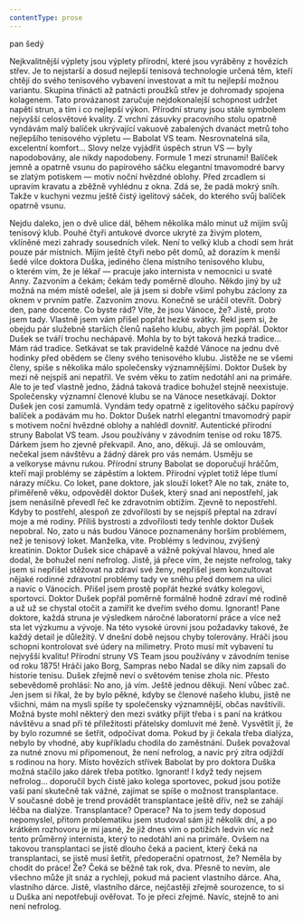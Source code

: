 ```yaml
---
contentType: prose
---
```


<section>

pan šedý

Nejkvalitnější výplety jsou výplety přírodní, které jsou vyráběny z hovězích střev. Je to nejstarší a dosud nejlepší tenisová technologie určená těm, kteří chtějí do svého tenisového vybavení investovat a mít tu nejlepší možnou variantu. Skupina třinácti až patnácti proužků střev je dohromady spojena kolagenem. Tato provázanost zaručuje nejdokonalejší schopnost udržet napětí strun, a tím i co nejlepší výkon. Přírodní struny jsou stále symbolem nejvyšší celosvětové kvality. Z vrchní zásuvky pracovního stolu opatrně vyndávám malý balíček ukrývající vakuově zabalených dvanáct metrů toho nejlepšího tenisového výpletu — Babolat VS team. Nesrovnatelná síla, excelentní komfort… Slovy nelze vyjádřit úspěch strun VS — byly napodobovány, ale nikdy napodobeny. Formule 1 mezi strunami! Balíček jemně a opatrně vsunu do papírového sáčku elegantní tmavomodré barvy se zlatým potiskem — motiv noční hvězdné oblohy. Před zrcadlem si upravím kravatu a zběžně vyhlédnu z okna. Zdá se, že padá mokrý sníh. Takže v kuchyni vezmu ještě čistý igelitový sáček, do kterého svůj balíček opatrně vsunu.

Nejdu daleko, jen o dvě ulice dál, během několika málo minut už míjím svůj tenisový klub. Pouhé čtyři antukové dvorce ukryté za živým plotem, vklíněné mezi zahrady sousedních vilek. Není to velký klub a chodí sem hrát pouze pár místních. Míjím ještě čtyři nebo pět domů, až dorazím k menší šedé vilce doktora Duška, jediného člena místního tenisového klubu, o kterém vím, že je lékař — pracuje jako internista v nemocnici u svaté Anny. Zazvoním a čekám; čekám tedy poměrně dlouho. Někdo jiný by už možná na mém místě odešel, ale já jsem si dobře všiml pohybu záclony za oknem v prvním patře. Zazvoním znovu. Konečně se uráčil otevřít. Dobrý den, pane docente. Co byste rád? Víte, že jsou Vánoce, že? Jistě, proto jsem tady. Vlastně jsem vám přišel popřát hezké svátky. Řekl jsem si, že obejdu pár služebně starších členů našeho klubu, abych jim popřál. Doktor Dušek se tváří trochu nechápavě. Mohla by to být taková hezká tradice… Mám rád tradice. Setkávat se tak pravidelně každé Vánoce na jednu dvě hodinky před obědem se členy svého tenisového klubu. Jistěže ne se všemi členy, spíše s několika málo společensky významnějšími. Doktor Dušek by mezi ně nejspíš ani nepatřil. Ve svém věku to zatím nedotáhl ani na primáře. Ale to je teď vlastně jedno, žádná taková tradice bohužel stejně neexistuje. Společensky významní členové klubu se na Vánoce nesetkávají. Doktor Dušek jen cosi zamumlá. Vyndám tedy opatrně z igelitového sáčku papírový balíček a podávám mu ho. Doktor Dušek natrhl elegantní tmavomodrý papír s motivem noční hvězdné oblohy a nahlédl dovnitř. Autentické přírodní struny Babolat VS team. Jsou používány v závodním tenise od roku 1875. Dárkem jsem ho zjevně překvapil. Ano, ano, děkuji. Já se omlouvám, nečekal jsem návštěvu a žádný dárek pro vás nemám. Usměju se a velkoryse mávnu rukou. Přírodní struny Babolat se doporučují hráčům, kteří mají problémy se zápěstím a loktem. Přírodní výplet totiž lépe tlumí nárazy míčku. Co loket, pane doktore, jak slouží loket? Ale no tak, znáte to, přiměřeně věku, odpověděl doktor Dušek, který snad ani nepostřehl, jak jsem nenásilně převedl řeč ke zdravotním obtížím. Zjevně to nepostřehl. Kdyby to postřehl, alespoň ze zdvořilosti by se nejspíš přeptal na zdraví moje a mé rodiny. Příliš bystrosti a zdvořilosti tedy tenhle doktor Dušek nepobral. No, zato u nás budou Vánoce poznamenány horším problémem, než je tenisový loket. Manželka, víte. Problémy s ledvinou, zvýšený kreatinin. Doktor Dušek sice chápavě a vážně pokýval hlavou, hned ale dodal, že bohužel není nefrolog. Jistě, já přece vím, že nejste nefrolog, taky jsem si nepřišel stěžovat na zdraví své ženy, nepřišel jsem konzultovat nějaké rodinné zdravotní problémy tady ve sněhu před domem na ulici a navíc o Vánocích. Přišel jsem prostě popřát hezké svátky kolegovi, sportovci. Doktor Dušek popřál poměrně formálně hodně zdraví mé rodině a už už se chystal otočit a zamířit ke dveřím svého domu. Ignorant! Pane doktore, každá struna je výsledkem náročné laboratorní práce a více než sta let výzkumu a vývoje. Na této vysoké úrovni jsou požadavky takové, že každý detail je důležitý. V dnešní době nejsou chyby tolerovány. Hráči jsou schopni kontrolovat své údery na milimetry. Proto musí mít vybavení tu nejvyšší kvalitu! Přírodní struny VS Team jsou používány v závodním tenise od roku 1875! Hráči jako Borg, Sampras nebo Nadal se díky nim zapsali do historie tenisu. Dušek zřejmě neví o světovém tenise zhola nic. Přesto sebevědomě prohlásí: No ano, já vím. Ještě jednou děkuji. Není vůbec zač. Jen jsem si říkal, že by bylo pěkné, kdyby se členové našeho klubu, jistě ne všichni, mám na mysli spíše ty společensky významnější, občas navštívili. Možná byste mohl některý den mezi svátky přijít třeba i s paní na krátkou návštěvu a snad při té příležitosti přátelsky domluvit mé ženě. Vysvětlit jí, že by bylo rozumné se šetřit, odpočívat doma. Pokud by ji čekala třeba dialýza, nebylo by vhodné, aby kupříkladu chodila do zaměstnání. Dušek považoval za nutné znovu mi připomenout, že není nefrolog, a navíc prý zítra odjíždí s rodinou na hory. Místo hovězích střívek Babolat by pro doktora Duška možná stačilo jako dárek třeba potítko. Ignorant! I když tedy nejsem nefrolog… doporučil bych čistě jako kolega sportovec, pokud jsou potíže vaší paní skutečně tak vážné, zajímat se spíše o možnost transplantace. V současné době je trend provádět transplantace ještě dřív, než se zahájí léčba na dialýze. Transplantace? Operace? Na to jsem tedy doposud nepomyslel, přitom problematiku jsem studoval sám již několik dní, a po krátkém rozhovoru je mi jasné, že již dnes vím o potížích ledvin víc než tento průměrný internista, který to nedotáhl ani na primáře. Ovšem na takovou transplantaci se jistě dlouho čeká a pacient, který čeká na transplantaci, se jistě musí šetřit, předoperační opatrnost, že? Neměla by chodit do práce! Že? Čeká se běžně tak rok, dva. Přesně to nevím, ale všechno může jít snáz a rychleji, pokud má pacient vlastního dárce. Aha, vlastního dárce. Jistě, vlastního dárce, nejčastěji zřejmě sourozence, to si u Duška ani nepotřebuji ověřovat. To je přeci zřejmé. Navíc, stejně to ani není nefrolog.

</section>
